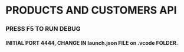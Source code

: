 # PRODUCTS AND CUSTOMERS API

### PRESS F5 TO RUN DEBUG

#### INITIAL PORT 4444, CHANGE IN launch.json FILE on .vcode FOLDER.